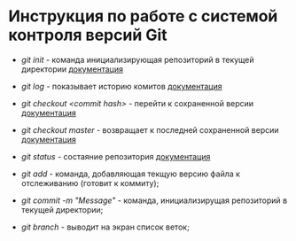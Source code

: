 # Инструкция по работе с системой контроля версий Git

* *git init* - команда инициализирующая репозиторий в текущей директории [документация](https://git-scm.com/docs/git-init)

* *git log* - показывает историю комитов [документация](https://git-scm.com/docs/git-log)

* *git checkout \<commit hash>* -  перейти к сохраненной версии [документация](https://git-scm.com/docs/git-checkout)

* *git checkout master* - возвращает к последней сохраненной версии [документация](https://git-scm.com/docs/git-checkout) 

* *git status* - состаяние репозитория [документация](https://git-scm.com/docs/git-status) 

* *git add* - команда, добавляющая текщую версию файла к отслеживанию (готовит к коммиту);

* *git commit -m "Message"* - команда, инициализирущая репозиторий в текущей директории;

* *git branch* - выводит на экран список веток;
